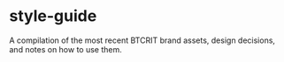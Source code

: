 # style-guide
A compilation of the most recent BTCRIT brand assets, design decisions, and notes on how to use them.
